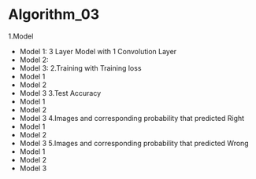 # Algorithm_03
1.Model
- Model 1: 3 Layer Model with 1 Convolution Layer
- Model 2:
- Model 3: 
2.Training with Training loss
- Model 1
- Model 2
- Model 3 
3.Test Accuracy
- Model 1
- Model 2
- Model 3 
4.Images and corresponding probability that predicted Right
- Model 1
- Model 2
- Model 3 
5.Images and corresponding probability that predicted Wrong
- Model 1
- Model 2
- Model 3 
